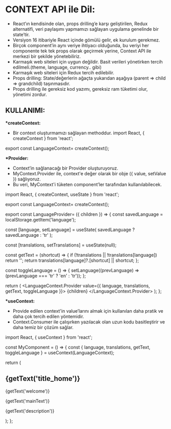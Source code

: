 # **CONTEXT API ile Dil:**

- React’ın kendisinde olan, props drilling’e karşı geliştirilen, Redux alternatifi, veri paylaşımı yapmamızı sağlayan uygulama genelinde bir state’tir.
- Versiyon 16 itibariyle React içinde gömülü gelir, ek kurulum gerekmez.
- Birçok component’in aynı veriye ihtiyacı olduğunda, bu veriyi her componente tek tek props olarak geçirmek yerine, Context API ile merkezi bir şekilde yönetebiliriz.
- Karmaşık web siteleri için uygun değildir. Basit verileri yönetirken tercih edilmeli.(theme, language, currency.. gibi)
- Karmaşık web siteleri için Redux tercih edilebilir.
- Props drilling: State/değerlerin ağaçta yukarıdan aşağıya (parent => child => grandchild) taşınmasıdır.
- Props drilling ile gereksiz kod yazımı, gereksiz ram tüketimi olur, yönetimi zordur.

## **KULLANIMI:**

**\*createContext:**

- Bir context oluşturmamızı sağlayan methoddur.
  import React, { createContext } from 'react';

export const LanguageContext= createContext();

**\*Provider:**

- Context’in sağlanacağı bir Provider oluşturuyoruz.
- MyContext.Provider ile, context'e değer olarak bir obje ({ value, setValue }) sağlıyoruz.
- Bu veri, MyContext'i tüketen component’ler tarafından kullanılabilecek.

import React, { createContext, useState } from 'react';

export const LanguageContext= createContext();

export const LanguageProvider= ({ children }) => {
const savedLanguage = localStorage.getItem('language');

const [language, setLanguage] = useState(
savedLanguage ? savedLanguage : 'tr'
);

const [translations, setTranslations] = useState(null);

const getText = (shortcut) => {
if (!translations || !translations[language]) return '';
return translations[language]?.[shortcut] || shortcut;
};

const toggleLanguage = () => {
setLanguage((prevLanguage) => (prevLanguage === 'tr' ? 'en' : 'tr'));
};

return (
<LanguageContext.Provider value={{ language, translations, getText, toggleLanguage }}>
{children}
</LanguageContext.Provider>
);
};

**\*useContext:**

- Provide edilen context'in value’larını almak için kullanılan daha pratik ve daha çok tercih edilen yöntemidir.
- Context.Consumer ile çalışırken yazılacak olan uzun kodu basitleştirir ve daha temiz bir çözüm sağlar.

import React, { useContext } from 'react';

const MyComponent = () => {
const { language, translations, getText, toggleLanguage } = useContext(LanguageContext);

return (

<div>
      <h2 className="title">{getText('title_home')}</h2>
      <div className="home">
        <p>{getText('welcome')}</p>
        <p>{getText('mainText')}</p>
        <p>{getText('description')}</p>
      </div>
    </div>
);
};
